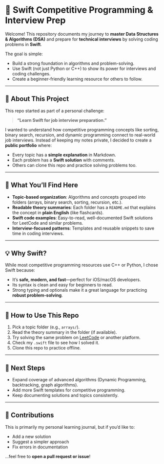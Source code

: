 # 🚀 Swift Competitive Programming & Interview Prep

Welcome! This repository documents my journey to **master Data Structures & Algorithms (DSA)** and prepare for **technical interviews** by solving coding problems in **Swift**.

The goal is simple:

- Build a strong foundation in algorithms and problem-solving.
- Use Swift (not just Python or C++) to show its power for interviews and coding challenges.
- Create a beginner-friendly learning resource for others to follow.

---

## 🎯 About This Project

This repo started as part of a personal challenge:

> **“Learn Swift for job interview preparation.”**

I wanted to understand how competitive programming concepts like sorting, binary search, recursion, and dynamic programming connect to real-world job interviews. Instead of keeping my notes private, I decided to create a **public portfolio** where:

- Every topic has a **simple explanation** in Markdown.
- Each problem has a **Swift solution** with comments.
- Others can clone this repo and practice solving problems too.

---

## 🧩 What You’ll Find Here

- **Topic-based organization**: Algorithms and concepts grouped into folders (arrays, binary search, sorting, recursion, etc.).
- **Readable theory summaries**: Each folder has a `README.md` that explains the concept in **plain English** (like flashcards).
- **Swift code examples**: Easy-to-read, well-documented Swift solutions for LeetCode and similar problems.
- **Interview-focused patterns**: Templates and reusable snippets to save time in coding interviews.

---

## 💡 Why Swift?

While most competitive programming resources use C++ or Python, I chose Swift because:

- It’s **safe, modern, and fast**—perfect for iOS/macOS developers.
- Its syntax is clean and easy for beginners to read.
- Strong typing and optionals make it a great language for practicing **robust problem-solving**.

---

## 🚀 How to Use This Repo

1. Pick a topic folder (e.g., `arrays/`).
2. Read the theory summary in the folder (if available).
3. Try solving the same problem on [LeetCode](https://leetcode.com/) or another platform.
4. Check my `.swift` file to see how I solved it.
5. Clone this repo to practice offline.

---

## 🔮 Next Steps

- Expand coverage of advanced algorithms (Dynamic Programming, backtracking, graph algorithms).
- Add more Swift templates for competitive programming.
- Keep documenting solutions and topics consistently.

---

## 🤝 Contributions

This is primarily my personal learning journal, but if you’d like to:

- Add a new solution
- Suggest a simpler approach
- Fix errors in documentation

…feel free to **open a pull request or issue**!
